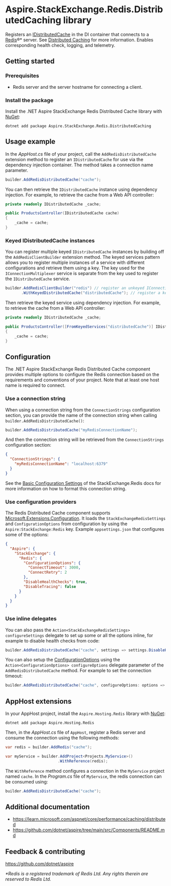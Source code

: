 # Aspire.StackExchange.Redis.DistributedCaching library

Registers an [IDistributedCache](https://learn.microsoft.com/dotnet/api/microsoft.extensions.caching.distributed.idistributedcache) in the DI container that connects to a [Redis](https://redis.io/)®* server. See [Distributed Caching](https://learn.microsoft.com/aspnet/core/performance/caching/distributed) for more information. Enables corresponding health check, logging, and telemetry.

## Getting started

### Prerequisites

- Redis server and the server hostname for connecting a client.

### Install the package

Install the .NET Aspire StackExchange Redis Distributed Cache library with [NuGet](https://www.nuget.org):

```dotnetcli
dotnet add package Aspire.StackExchange.Redis.DistributedCaching
```

## Usage example

In the _AppHost.cs_ file of your project, call the `AddRedisDistributedCache` extension method to register an `IDistributedCache` for use via the dependency injection container. The method takes a connection name parameter.

```csharp
builder.AddRedisDistributedCache("cache");
```

You can then retrieve the `IDistributedCache` instance using dependency injection. For example, to retrieve the cache from a Web API controller:

```csharp
private readonly IDistributedCache _cache;

public ProductsController(IDistributedCache cache)
{
    _cache = cache;
}
```

### Keyed IDistributedCache instances

You can register multiple keyed `IDistributedCache` instances by building off the `AddRedisClientBuilder` extension method. The keyed services pattern allows you to register multiple instances of a service with different configurations and retrieve them using a key. The key used for the `IConnectionMultiplexer` service is separate from the key used to register the `IDistributedCache` service.


```csharp
builder.AddRedisClientBuilder("redis") // register an unkeyed IConnectionMultiplexer with the connection name "redis"
       .WithKeyedDistributedCache("distributedCache"); // register a keyed IDistributedCache with key "distributedCache"
```

Then retrieve the keyed service using dependency injection. For example, to retrieve the cache from a Web API controller:

```csharp
private readonly IDistributedCache _cache;

public ProductsController([FromKeyedServices("distributedCache")] IDistributedCache cache)
{
    _cache = cache;
}
```

## Configuration

The .NET Aspire StackExchange Redis Distributed Cache component provides multiple options to configure the Redis connection based on the requirements and conventions of your project. Note that at least one host name is required to connect.

### Use a connection string

When using a connection string from the `ConnectionStrings` configuration section, you can provide the name of the connection string when calling `builder.AddRedisDistributedCache()`:

```csharp
builder.AddRedisDistributedCache("myRedisConnectionName");
```

And then the connection string will be retrieved from the `ConnectionStrings` configuration section:

```json
{
  "ConnectionStrings": {
    "myRedisConnectionName": "localhost:6379"
  }
}
```

See the [Basic Configuration Settings](https://stackexchange.github.io/StackExchange.Redis/Configuration.html#basic-configuration-strings) of the StackExchange.Redis docs for more information on how to format this connection string.

### Use configuration providers

The Redis Distributed Cache component supports [Microsoft.Extensions.Configuration](https://learn.microsoft.com/dotnet/api/microsoft.extensions.configuration). It loads the `StackExchangeRedisSettings` and `ConfigurationOptions` from configuration by using the `Aspire:StackExchange:Redis` key. Example `appsettings.json` that configures some of the options:

```json
{
  "Aspire": {
    "StackExchange": {
      "Redis": {
        "ConfigurationOptions": {
          "ConnectTimeout": 3000,
          "ConnectRetry": 2
        },
        "DisableHealthChecks": true,
        "DisableTracing": false
      }
    }
  }
}
```

### Use inline delegates

You can also pass the `Action<StackExchangeRedisSettings> configureSettings` delegate to set up some or all the options inline, for example to disable health checks from code:

```csharp
builder.AddRedisDistributedCache("cache", settings => settings.DisableHealthChecks = true);
```

You can also setup the [ConfigurationOptions](https://stackexchange.github.io/StackExchange.Redis/Configuration.html#configuration-options) using the `Action<ConfigurationOptions> configureOptions` delegate parameter of the `AddRedisDistributedCache` method. For example to set the connection timeout:

```csharp
builder.AddRedisDistributedCache("cache", configureOptions: options => options.ConnectTimeout = 3000);
```

## AppHost extensions

In your AppHost project, install the `Aspire.Hosting.Redis` library with [NuGet](https://www.nuget.org):

```dotnetcli
dotnet add package Aspire.Hosting.Redis
```

Then, in the _AppHost.cs_ file of `AppHost`, register a Redis server and consume the connection using the following methods:

```csharp
var redis = builder.AddRedis("cache");

var myService = builder.AddProject<Projects.MyService>()
                       .WithReference(redis);
```

The `WithReference` method configures a connection in the `MyService` project named `cache`. In the _Program.cs_ file of `MyService`, the redis connection can be consumed using:

```csharp
builder.AddRedisDistributedCache("cache");
```

## Additional documentation

* https://learn.microsoft.com/aspnet/core/performance/caching/distributed
* https://github.com/dotnet/aspire/tree/main/src/Components/README.md

## Feedback & contributing

https://github.com/dotnet/aspire

_*Redis is a registered trademark of Redis Ltd. Any rights therein are reserved to Redis Ltd._
